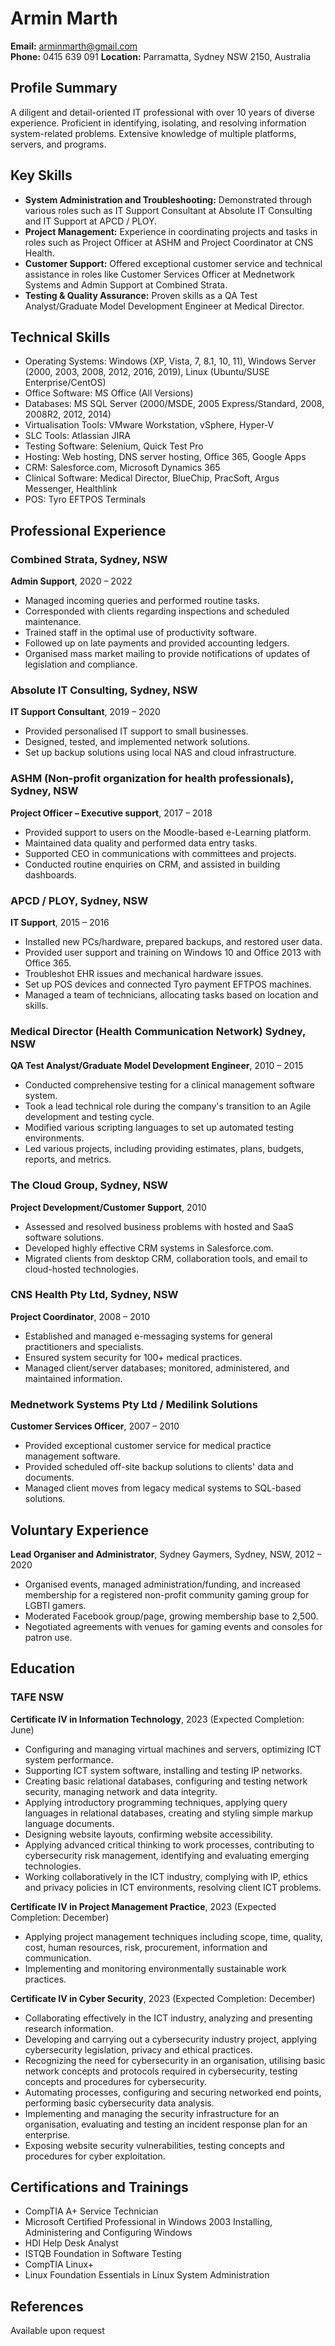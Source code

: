 
# Armin Marth

**Email:** <arminmarth@gmail.com>  
**Phone:** 0415 639 091
**Location:** Parramatta, Sydney NSW 2150, Australia  

## Profile Summary

A diligent and detail-oriented IT professional with over 10 years of diverse experience. Proficient in identifying, isolating, and resolving information system-related problems. Extensive knowledge of multiple platforms, servers, and programs.

## Key Skills

- **System Administration and Troubleshooting:** Demonstrated through various roles such as IT Support Consultant at Absolute IT Consulting and IT Support at APCD / PLOY. 
- **Project Management:** Experience in coordinating projects and tasks in roles such as Project Officer at ASHM and Project Coordinator at CNS Health.
- **Customer Support:** Offered exceptional customer service and technical assistance in roles like Customer Services Officer at Mednetwork Systems and Admin Support at Combined Strata.
- **Testing & Quality Assurance:** Proven skills as a QA Test Analyst/Graduate Model Development Engineer at Medical Director.

## Technical Skills

- Operating Systems: Windows (XP, Vista, 7, 8.1, 10, 11), Windows Server (2000, 2003, 2008, 2012, 2016, 2019), Linux (Ubuntu/SUSE Enterprise/CentOS)
- Office Software: MS Office (All Versions)
- Databases: MS SQL Server (2000/MSDE, 2005 Express/Standard, 2008, 2008R2, 2012, 2014)
- Virtualisation Tools: VMware Workstation, vSphere, Hyper-V
- SLC Tools: Atlassian JIRA
- Testing Software: Selenium, Quick Test Pro
- Hosting: Web hosting, DNS server hosting, Office 365, Google Apps
- CRM: Salesforce.com, Microsoft Dynamics 365
- Clinical Software: Medical Director, BlueChip, PracSoft, Argus Messenger, Healthlink
- POS: Tyro EFTPOS Terminals

## Professional Experience

### Combined Strata, Sydney, NSW

**Admin Support**, 2020 – 2022

- Managed incoming queries and performed routine tasks.
- Corresponded with clients regarding inspections and scheduled maintenance.
- Trained staff in the optimal use of productivity software.
- Followed up on late payments and provided accounting ledgers.
- Organised mass market mailing to provide notifications of updates of legislation and compliance.

### Absolute IT Consulting, Sydney, NSW

**IT Support Consultant**, 2019 – 2020

- Provided personalised IT support to small businesses.
- Designed, tested, and implemented network solutions.
- Set up backup solutions using local NAS and cloud infrastructure.

### ASHM (Non-profit organization for health professionals), Sydney, NSW

**Project Officer – Executive support**, 2017 – 2018

- Provided support to users on the Moodle-based e-Learning platform.
- Maintained data quality and performed data entry tasks.
- Supported CEO in communications with committees and projects.
- Conducted routine enquiries on CRM, and assisted in building dashboards.

### APCD / PLOY, Sydney, NSW

**IT Support**, 2015 – 2016

- Installed new PCs/hardware, prepared backups, and restored user data.
- Provided user support and training on Windows 10 and Office 2013 with Office 365.
- Troubleshot EHR issues and mechanical hardware issues.
- Set up POS devices and connected Tyro payment EFTPOS machines.
- Managed a team of technicians, allocating tasks based on location and skills.

### Medical Director (Health Communication Network) Sydney, NSW

**QA Test Analyst/Graduate Model Development Engineer**, 2010 – 2015

- Conducted comprehensive testing for a clinical management software system.
- Took a lead technical role during the company's transition to an Agile development and testing cycle.
- Modified various scripting languages to set up automated testing environments.
- Led various projects, including providing estimates, plans, budgets, reports, and metrics.

### The Cloud Group, Sydney, NSW

**Project Development/Customer Support**, 2010

- Assessed and resolved business problems with hosted and SaaS software solutions.
- Developed highly effective CRM systems in Salesforce.com.
- Migrated clients from desktop CRM, collaboration tools, and email to cloud-hosted technologies.

### CNS Health Pty Ltd, Sydney, NSW

**Project Coordinator**, 2008 – 2010

- Established and managed e-messaging systems for general practitioners and specialists.
- Ensured system security for 100+ medical practices.
- Managed client/server databases; monitored, administered, and maintained information.

### Mednetwork Systems Pty Ltd / Medilink Solutions

**Customer Services Officer**, 2007 – 2010

- Provided exceptional customer service for medical practice management software.
- Provided scheduled off-site backup solutions to clients' data and documents.
- Managed client moves from legacy medical systems to SQL-based solutions.

## Voluntary Experience

**Lead Organiser and Administrator**, Sydney Gaymers, Sydney, NSW, 2012 – 2020

- Organised events, managed administration/funding, and increased membership for a registered non-profit community gaming group for LGBTI gamers.
- Moderated Facebook group/page, growing membership base to 2,500.
- Negotiated agreements with venues for gaming events and consoles for patron use.


## Education

### TAFE NSW

**Certificate IV in Information Technology**, 2023 (Expected Completion: June)

- Configuring and managing virtual machines and servers, optimizing ICT system performance.
- Supporting ICT system software, installing and testing IP networks.
- Creating basic relational databases, configuring and testing network security, managing network and data integrity.
- Applying introductory programming techniques, applying query languages in relational databases, creating and styling simple markup language documents.
- Designing website layouts, confirming website accessibility.
- Applying advanced critical thinking to work processes, contributing to cybersecurity risk management, identifying and evaluating emerging technologies.
- Working collaboratively in the ICT industry, complying with IP, ethics and privacy policies in ICT environments, resolving client ICT problems.

**Certificate IV in Project Management Practice**, 2023 (Expected Completion: December)

- Applying project management techniques including scope, time, quality, cost, human resources, risk, procurement, information and communication.
- Implementing and monitoring environmentally sustainable work practices.

**Certificate IV in Cyber Security**, 2023 (Expected Completion: December)

- Collaborating effectively in the ICT industry, analyzing and presenting research information.
- Developing and carrying out a cybersecurity industry project, applying cybersecurity legislation, privacy and ethical practices.
- Recognizing the need for cybersecurity in an organisation, utilising basic network concepts and protocols required in cybersecurity, testing concepts and procedures for cybersecurity.
- Automating processes, configuring and securing networked end points, performing basic cybersecurity data analysis.
- Implementing and managing the security infrastructure for an organisation, evaluating and testing an incident response plan for an enterprise.
- Exposing website security vulnerabilities, testing concepts and procedures for cyber exploitation.

## Certifications and Trainings

- CompTIA A+ Service Technician
- Microsoft Certified Professional in Windows 2003 Installing, Administering and Configuring Windows
- HDI Help Desk Analyst
- ISTQB Foundation in Software Testing
- CompTIA Linux+
- Linux Foundation Essentials in Linux System Administration

## References

Available upon request

